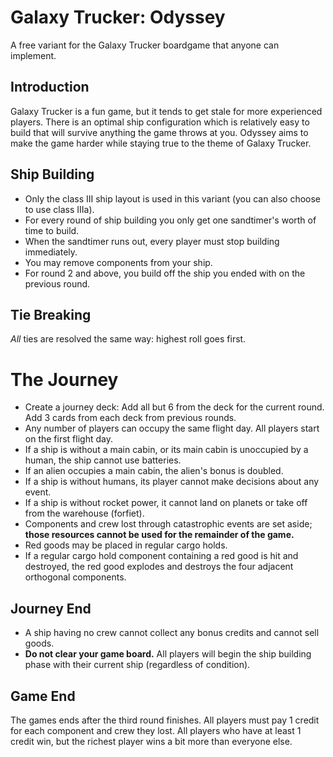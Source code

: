 # Galaxy Trucker: Odyssey
A free variant for the Galaxy Trucker boardgame that anyone can implement.

## Introduction
Galaxy Trucker is a fun game, but it tends to get stale for more experienced players. There is an optimal ship configuration which is relatively easy to build that will survive anything the game throws at you. Odyssey aims to make the game harder while staying true to the theme of Galaxy Trucker.

## Ship Building
* Only the class III ship layout is used in this variant (you can also choose to use class IIIa).
* For every round of ship building you only get one sandtimer's worth of time to build.
* When the sandtimer runs out, every player must stop building immediately.
* You may remove components from your ship.
* For round 2 and above, you build off the ship you ended with on the previous round.

## Tie Breaking
*All* ties are resolved the same way: highest roll goes first.

# The Journey
* Create a journey deck: Add all but 6 from the deck for the current round. Add 3 cards from each deck from previous rounds.
* Any number of players can occupy the same flight day. All players start on the first flight day.
* If a ship is without a main cabin, or its main cabin is unoccupied by a human, the ship cannot use batteries.
* If an alien occupies a main cabin, the alien's bonus is doubled.
* If a ship is without humans, its player cannot make decisions about any event.
* If a ship is without rocket power, it cannot land on planets or take off from the warehouse (forfiet).
* Components and crew lost through catastrophic events are set aside; **those resources cannot be used for the remainder of the game.**
* Red goods may be placed in regular cargo holds.
* If a regular cargo hold component containing a red good is hit and destroyed, the red good explodes and destroys the four adjacent orthogonal components.


## Journey End
* A ship having no crew cannot collect any bonus credits and cannot sell goods.
* **Do not clear your game board.** All players will begin the ship building phase with their current ship (regardless of condition).

## Game End
The games ends after the third round finishes. All players must pay 1 credit for each component and crew they lost. All players who have at least 1 credit win, but the richest player wins a bit more than everyone else.
